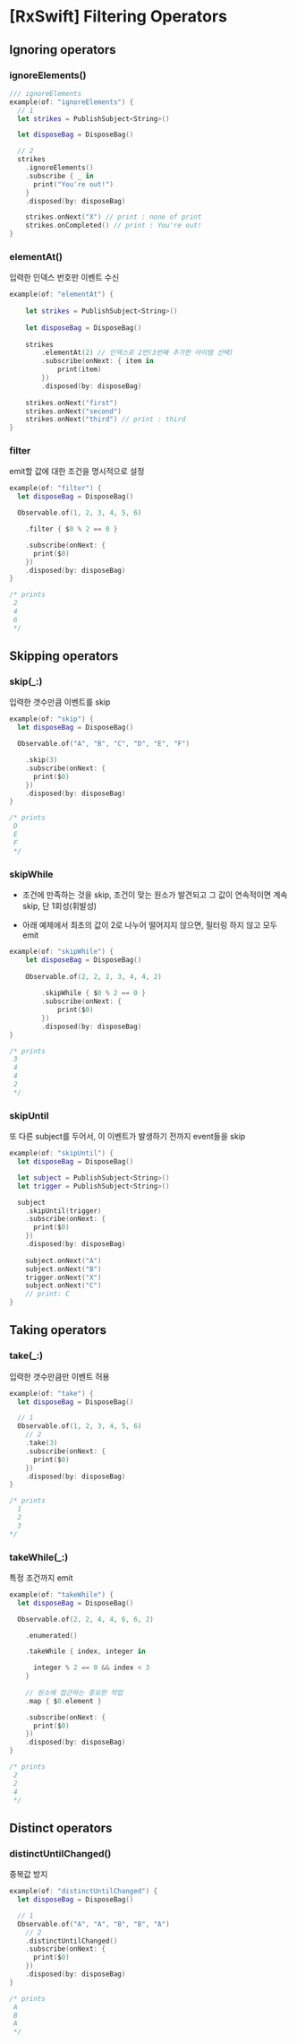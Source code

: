 # [RxSwift] Filtering Operators

## Ignoring operators

### ignoreElements()

```swift
/// ignoreElements
example(of: "ignoreElements") {
  // 1
  let strikes = PublishSubject<String>()

  let disposeBag = DisposeBag()

  // 2
  strikes
    .ignoreElements()
    .subscribe { _ in
      print("You're out!")
    }
    .disposed(by: disposeBag)

    strikes.onNext("X") // print : none of print
    strikes.onCompleted() // print : You're out!
}
```

### elementAt()

입력한 인덱스 번호만 이벤트 수신

```swift
example(of: "elementAt") {
    
    let strikes = PublishSubject<String>()
    
    let disposeBag = DisposeBag()
    
    strikes
        .elementAt(2) // 인덱스로 2번(3번째 추가한 아이템 선택)
        .subscribe(onNext: { item in
            print(item)
        })
        .disposed(by: disposeBag)
    
    strikes.onNext("first")
    strikes.onNext("second")
    strikes.onNext("third") // print : third
}
```

### filter

emit할 값에 대한 조건을 명시적으로 설정

```swift
example(of: "filter") {
  let disposeBag = DisposeBag()

  Observable.of(1, 2, 3, 4, 5, 6)

    .filter { $0 % 2 == 0 }

    .subscribe(onNext: {
      print($0)
    })
    .disposed(by: disposeBag)
}

/* prints
 2
 4
 6
 */
```

## Skipping operators

### skip(_:)

입력한 갯수만큼 이벤트를 skip

```swift
example(of: "skip") {
  let disposeBag = DisposeBag()

  Observable.of("A", "B", "C", "D", "E", "F")

    .skip(3)
    .subscribe(onNext: {
      print($0)
    })
    .disposed(by: disposeBag)
}

/* prints
 D
 E
 F
 */
```

### skipWhile

- 조건에 만족하는 것을 skip, 조건이 맞는 원소가 발견되고 그 값이 연속적이면 계속 skip, 단 1회성(휘발성)

 - 아래 예제에서 최초의 값이 2로 나누어 떨어지지 않으면, 필터링 하지 않고 모두 emit

```swift
example(of: "skipWhile") {
    let disposeBag = DisposeBag()
    
    Observable.of(2, 2, 2, 3, 4, 4, 2)
        
        .skipWhile { $0 % 2 == 0 }
        .subscribe(onNext: {
            print($0)
        })
        .disposed(by: disposeBag)
}

/* prints
 3
 4
 4
 2
 */
```

### skipUntil

또 다른 subject를 두어서, 이 이벤트가 발생하기 전까지 event들을 skip

```swift
example(of: "skipUntil") {
  let disposeBag = DisposeBag()

  let subject = PublishSubject<String>()
  let trigger = PublishSubject<String>()

  subject
    .skipUntil(trigger)
    .subscribe(onNext: {
      print($0)
    })
    .disposed(by: disposeBag)
    
    subject.onNext("A")
    subject.onNext("B")
    trigger.onNext("X")
    subject.onNext("C")
    // print: C
}
```

## Taking operators

### take(_:)

입력한 갯수만큼만 이벤트 허용

```swift
example(of: "take") {
  let disposeBag = DisposeBag()

  // 1
  Observable.of(1, 2, 3, 4, 5, 6)
    // 2
    .take(3)
    .subscribe(onNext: {
      print($0)
    })
    .disposed(by: disposeBag)
}

/* prints
  1
  2
  3
*/
```

### takeWhile(_:)

특정 조건까지 emit

```swift
example(of: "takeWhile") {
  let disposeBag = DisposeBag()

  Observable.of(2, 2, 4, 4, 6, 6, 2)

    .enumerated()

    .takeWhile { index, integer in

      integer % 2 == 0 && index < 3
    }
	
    // 원소에 접근하는 중요한 작업
    .map { $0.element }

    .subscribe(onNext: {
      print($0)
    })
    .disposed(by: disposeBag)
}

/* prints
 2
 2
 4
 */
```

## Distinct operators

### distinctUntilChanged()

중복값 방지

```swift
example(of: "distinctUntilChanged") {
  let disposeBag = DisposeBag()

  // 1
  Observable.of("A", "A", "B", "B", "A")
    // 2
    .distinctUntilChanged()
    .subscribe(onNext: {
      print($0)
    })
    .disposed(by: disposeBag)
}

/* prints
 A
 B
 A
 */
```

